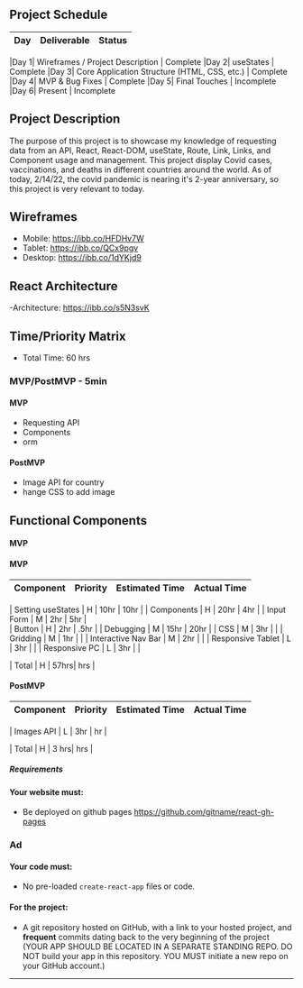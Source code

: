 ## Project Schedule

|  Day | Deliverable | Status
|---|---| ---|

|Day 1| Wireframes / Project Description                | Complete
|Day 2| useStates                                       | Complete
|Day 3| Core Application Structure (HTML, CSS, etc.)    | Complete
|Day 4| MVP & Bug Fixes                                 | Complete
|Day 5| Final Touches                                   | Incomplete
|Day 6| Present                                         | Incomplete


## Project Description

The purpose of this project is to showcase my knowledge of requesting data from an API, React, React-DOM, useState, Route, Link, Links, and Component usage and management. This project display Covid cases, vaccinations, and deaths in different countries around the world. As of today, 2/14/22, the covid pandemic is nearing it's 2-year anniversary, so this project is very relevant to today. 

## Wireframes
- Mobile: https://ibb.co/HFDHv7W
- Tablet: https://ibb.co/QCx9pgv
- Desktop: https://ibb.co/1dYKjd9

## React Architecture
-Architecture: https://ibb.co/s5N3svK

## Time/Priority Matrix 
 - Total Time: 60 hrs

### MVP/PostMVP - 5min
#### MVP

- Requesting API
-  Components
- orm


#### PostMVP 
- Image API for country
- hange CSS to add image

## Functional Components

#### MVP


#### MVP

| Component | Priority | Estimated Time | Actual Time |
| --- | :---: |  :---: | :---: | 

| Setting useStates   | H | 10hr  | 10hr |
| Components          | H | 20hr  | 4hr  |
| Input Form          | M | 2hr   | 5hr  |  
| Button              | H | 2hr   | .5hr | 
| Debugging           | M | 15hr  | 20hr |
| CSS                 | M | 3hr   |  |
| Gridding            | M | 1hr   |  |
| Interactive Nav Bar | M | 2hr   |  |
| Responsive Tablet   | L | 3hr   |  |
| Responsive PC       | L | 3hr   |  |




| Total | H | 57hrs| hrs |

#### PostMVP
| Component | Priority | Estimated Time | Actual Time |
| --- | :---: |  :---: | :---: | 

| Images API                | L | 3hr | hr |

| Total | H | 3 hrs| hrs |


##### Requirements

#### Your website must:
- Be deployed on github pages https://github.com/gitname/react-gh-pages

### Ad

#### Your code must:


- No pre-loaded `create-react-app` files or code.



#### For the project:
- A git repository hosted on GitHub, with a link to your hosted project, and **frequent** commits dating back to the very beginning of the project (YOUR APP SHOULD BE LOCATED IN A SEPARATE STANDING REPO. DO NOT build your app in this repository. YOU MUST initiate a new repo on your GitHub account.) 

<hr>